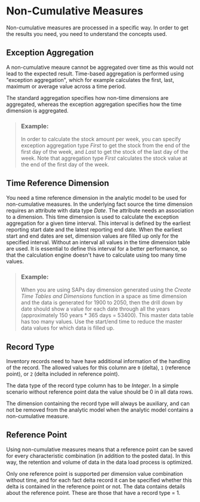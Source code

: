 <!-- loio589908814adc4f16bb2e158794f9a96a -->

# Non-Cumulative Measures

Non-cumulative measures are processed in a specific way. In order to get the results you need, you need to understand the concepts used.



<a name="loio589908814adc4f16bb2e158794f9a96a__section_yhs_zjs_51c"/>

## Exception Aggregation

A non-cumulative meaure cannot be aggregated over time as this would not lead to the expected result. Time-based aggregation is performed using "exception aggregation", which for example calculates the first, last, maximum or average value across a time period.

The standard aggregation specifies how non-time dimensions are aggregated, whereas the exception aggregation specifies how the time dimension is aggregated.

> ### Example:  
> In order to calculate the stock amount per week, you can specify exception aggregation type *First* to get the stock from the end of the first day of the week, and *Last* to get the stock of the last day of the week. Note that aggregation type *First* calculates the stock value at the end of the first day of the week.



<a name="loio589908814adc4f16bb2e158794f9a96a__section_wzd_cks_51c"/>

## Time Reference Dimension

You need a time reference dimension in the analytic model to be used for non-cumulative measures. In the underlying fact source the time dimension requires an attribute with data type *Date*. The attribute needs an association to a dimension. This time dimension is used to calculate the exception aggregation for a given time interval. This interval is defined by the earliest reporting start date and the latest reporting end date. When the earliest start and end dates are set, dimension values are filled up only for the specified interval. Without an interval all values in the time dimension table are used. It is essential to define this interval for a better performance, so that the calculation engine doesn't have to calculate using too many time values.

> ### Example:  
> When you are using SAPs day dimension generated using the *Create Time Tables and Dimensions* function in a space as time dimension and the data is generated for 1900 to 2050, then the drill down by date should show a value for each date through all the years \(approximately 150 years \* 365 days = 53400\). This master data table has too many values. Use the start/end time to reduce the master data values for which data is filled up.



<a name="loio589908814adc4f16bb2e158794f9a96a__section_kgy_rzv_y1c"/>

## Record Type

Inventory records need to have have additional information of the handling of the record. The allowed values for this column are `0` \(delta\), `1` \(reference point\), or `2` \(delta included in reference point\).

The data type of the record type column has to be *Integer*. In a simple scenario without reference point data the value should be 0 in all data rows.

The dimension containing the record type will always be auxiliary, and can not be removed from the analytic model when the analytic model contains a non-cumulative measure.



<a name="loio589908814adc4f16bb2e158794f9a96a__section_isn_2ks_51c"/>

## Reference Point

Using non-cumulative measures means that a reference point can be saved for every characteristic combination \(in addition to the posted data\). In this way, the retention and volume of data in the data load process is optimized.

Only one reference point is supported per dimension value combination without time, and for each fact delta record it can be specified whether this delta is contained in the reference point or not. The data contains details about the reference point. These are those that have a record type = 1.

